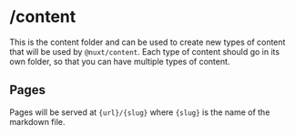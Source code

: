 # /content

This is the content folder and can be used to create new types of content that will be used by `@nuxt/content`. Each 
type of content should go in its own folder, so that you can have multiple types of content.

## Pages

Pages will be served at `{url}/{slug}` where `{slug}` is the name of the markdown file. 
